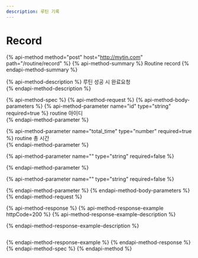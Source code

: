 ```yaml
---
description: 루틴 기록
---
```


# Record

{% api-method method="post" host="http://mytin.com" path="/routine/record" %}
{% api-method-summary %}
Routine record
{% endapi-method-summary %}

{% api-method-description %}
  루틴 성공 시 완료요청    
{% endapi-method-description %}

{% api-method-spec %}
{% api-method-request %}
{% api-method-body-parameters %}
{% api-method-parameter name="id" type="string" required=true %}
  routine 아이디  
{% endapi-method-parameter %}

{% api-method-parameter name="total\_time" type="number" required=true %}
  routine 총 시간  
{% endapi-method-parameter %}

{% api-method-parameter name="" type="string" required=false %}

{% endapi-method-parameter %}

{% api-method-parameter name="" type="string" required=false %}

{% endapi-method-parameter %}
{% endapi-method-body-parameters %}
{% endapi-method-request %}

{% api-method-response %}
{% api-method-response-example httpCode=200 %}
{% api-method-response-example-description %}

{% endapi-method-response-example-description %}

```

```
{% endapi-method-response-example %}
{% endapi-method-response %}
{% endapi-method-spec %}
{% endapi-method %}

